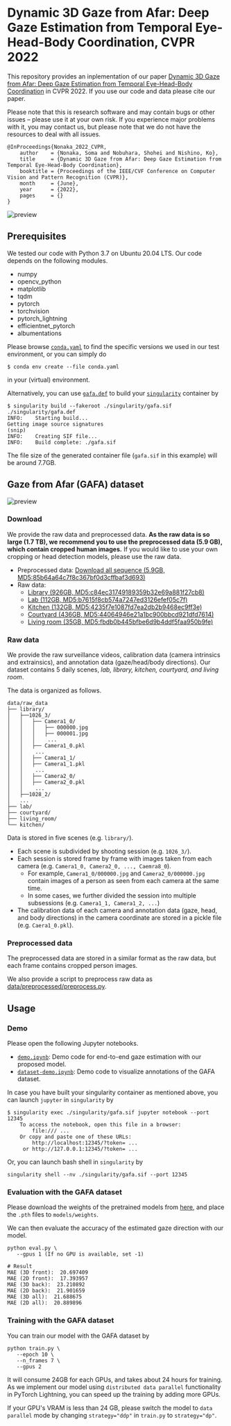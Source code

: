 # Dynamic 3D Gaze from Afar: Deep Gaze Estimation from Temporal Eye-Head-Body Coordination, CVPR 2022

This repository provides an inplementation of our paper [Dynamic 3D Gaze from Afar: Deep Gaze Estimation from Temporal Eye-Head-Body Coordination](https://openaccess.thecvf.com/content/CVPR2022/html/Nonaka_Dynamic_3D_Gaze_From_Afar_Deep_Gaze_Estimation_From_Temporal_CVPR_2022_paper.html) in CVPR 2022. If you use our code and data please cite our paper.

Please note that this is research software and may contain bugs or other issues – please use it at your own risk. If you experience major problems with it, you may contact us, but please note that we do not have the resources to deal with all issues.

```
@InProceedings{Nonaka_2022_CVPR,
    author    = {Nonaka, Soma and Nobuhara, Shohei and Nishino, Ko},
    title     = {Dynamic 3D Gaze from Afar: Deep Gaze Estimation from Temporal Eye-Head-Body Coordination},
    booktitle = {Proceedings of the IEEE/CVF Conference on Computer Vision and Pattern Recognition (CVPR)},
    month     = {June},
    year      = {2022},
    pages     = {}
}
```

![preview](img/architecture.png "preview")

## Prerequisites

We tested our code with Python 3.7 on Ubuntu 20.04 LTS. Our code depends on the following modules.
* numpy
* opencv_python
* matplotlib
* tqdm
* pytorch
* torchvision
* pytorch_lightning
* efficientnet_pytorch
* albumentations

Please browse [`conda.yaml`](conda.yaml) to find the specific versions we used in our test environment, or you can simply do
```
$ conda env create --file conda.yaml
```
in your (virtual) environment.

Alternatively, you can use [`gafa.def`](singularity/gafa.def) to build your [`singularity`](https://sylabs.io/) container by
```
$ singularity build --fakeroot ./singularity/gafa.sif ./singularity/gafa.def
INFO:    Starting build...
Getting image source signatures
(snip)
INFO:    Creating SIF file...
INFO:    Build complete: ./gafa.sif
```
The file size of the generated container file (`gafa.sif` in this example) will be around 7.7GB.


## Gaze from Afar (GAFA) dataset

![preview](img/cover.png "preview")

### Download

We provide the raw data and preprocessed data. **As the raw data is so large (1.7 TB), we recommend you to use the preprocessed data (5.9 GB), which contain cropped human images.** If you would like to use your own cropping or head detection models, please use the raw data.
   - Preprocessed data: [Download all sequence (5.9GB, MD5:85b64a64c7f8c367bf0d3cffbaf3d693)](https://drive.google.com/file/d/1ef8uKVlq4jLKGZ2gVLDwHx6u0HayPTZf/view?usp=sharing)
   - Raw data:
     - [Library     (926GB, MD5:c84ec31749189359b32e69a881f27cb8)](https://drive.google.com/file/d/1Q3Y5EVRKpulOYTXGlh0M5KrMhAjHvVb8/view?usp=sharing)
     - [Lab         (112GB, MD5:b7615f8cb574a7247ed3126efef05c7f)](https://drive.google.com/file/d/1Q3RK2A9RS8e1N9zbGWmSfqYeBemH0g_P/view?usp=sharing)
     - [Kitchen     (132GB, MD5:4235f7e1087fd7ea2db2b9468ec9ff3e)](https://drive.google.com/file/d/1Uzt5X42UkWTX78OtGX06s_wRNAW9XinP/view?usp=sharing)
     - [Courtyard   (436GB, MD5:44064946e21a1bc900bbcd921dfd7614)](https://drive.google.com/file/d/13cvbBbaTEGrlQlBGYI7XJ5A6h6S7e9ug/view?usp=sharing)
     - [Living room  (35GB, MD5:fbdb0b445bfbe6d9b4ddf5faa950b9fe)](https://drive.google.com/file/d/1uZYt4_GOKdsZrEcemoXjLlnDS6IWINl5/view?usp=sharing)

### Raw data

We provide the raw surveillance videos, calibration data (camera intrinsics and extrainsics), and annotation data (gaze/head/body directions). Our dataset contains 5 daily scenes, *lab, library, kitchen, courtyard, and living room*.

The data is organized as follows.

```
data/raw_data
├── library/
│   ├──1026_3/
│   │   ├── Camera1_0/
│   │   │   ├── 000000.jpg
│   │   │   ├── 000001.jpg
│   │   │    ...
│   │   ├── Camera1_0.pkl
│   │    ...
│   │   ├── Camera1_1/
│   │   ├── Camera1_1.pkl
│   │    ...
│   │   ├── Camera2_0/
│   │   ├── Camera2_0.pkl
│   │    ...
│   ├──1028_2/
│   ...
├── lab/
├── courtyard/
├── living_room/
└── kitchen/
```

Data is stored in five scenes (e.g. `library/`).
- Each scene is subdivided by shooting session (e.g. `1026_3/`).
- Each session is stored frame by frame with images taken from each camera (e.g. `Camera1_0, Camera2_0, ..., Caemra8_0`).
   - For example, `Camera1_0/000000.jpg` and `Camera2_0/000000.jpg` contain images of a person as seen from each camera at the same time.
   - In some cases, we further divided the session into multiple subsessions (e.g. `Camera1_1, Camera1_2, ...`)
- The calibration data of each camera and annotation data (gaze, head, and body directions) in the camera coordinate are stored in a pickle file (e.g. `Caera1_0.pkl`).


### Preprocessed data

The preprocessed data are stored in a similar format as the raw data, but each frame contains cropped person images.

We also provide a script to preprocess raw data as [data/preprocessed/preprocess.py](data/preprocessed/preprocess.py).


## Usage

### Demo

Please open the following Jupyter notebooks.
* [`demo.ipynb`](demo.ipynb): Demo code for end-to-end gaze estimation with our proposed model.
* [`dataset-demo.ipynb`](./data/dataset-demo.ipynb): Demo code to visualize annotations of the GAFA dataset.

In case you have built your singularity container as mentioned above, you can launch `jupyter` in `singularity` by
```
$ singularity exec ./singularity/gafa.sif jupyter notebook --port 12345
    To access the notebook, open this file in a browser:
        file:/// ...
    Or copy and paste one of these URLs:
        http://localhost:12345/?token= ...
     or http://127.0.0.1:12345/?token= ...
```

Or, you can launch bash shell in `singularity` by
```
singularity shell --nv ./singularity/gafa.sif --port 12345
```

### Evaluation with the GAFA dataset

Please download the weights of the pretrained models from [here](https://drive.google.com/file/d/1oJVaaNoMo9_qoo7q1z1ek1y-gjXwy55O/view?usp=sharing), and place the `.pth` files to `models/weights`.

We can then evaluate the accuracy of the estimated gaze direction with our model.
```
python eval.py \
   --gpus 1 (If no GPU is available, set -1)

# Result
MAE (3D front):  20.697409
MAE (2D front):  17.393957
MAE (3D back):  23.210892
MAE (2D back):  21.901659
MAE (3D all):  21.688675
MAE (2D all):  20.889896
```

### Training with the GAFA dataset

You can train our model with the GAFA dataset by
```
python train.py \
   --epoch 10 \
   --n_frames 7 \
   --gpus 2
```

It will consume 24GB for each GPUs, and takes about 24 hours for training. As we implement our model using `distributed data parallel` functionality in PyTorch Lightning, you can speed up the training by adding more GPUs.

If your GPU's VRAM is less than 24 GB, please switch the model to `data parallel` mode by changing `strategy="ddp"` in `train.py` to `strategy="dp"`.
